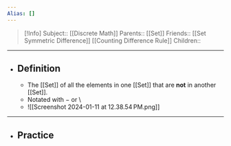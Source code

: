 ```yaml
---
Alias: []
---
```

> [!Info]
> Subject:: [[Discrete Math]]
> Parents:: [[Set]]
> Friends:: [[Set Symmetric Difference]] [[Counting Difference Rule]]
> Children:: 
---
- ## Definition
	- The [[Set]] of all the elements in one [[Set]] that are **not** in another [[Set]].
	- Notated with $-$ or \
	- ![[Screenshot 2024-01-11 at 12.38.54 PM.png]]
---
- ## Practice